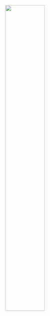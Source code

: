 <div align="center">
  <img src="https://github.com/NSO-Clio/.github/assets/124351915/1e145360-40cc-4d25-b121-301b265928b9" width="50%" height="50%">
</div>
